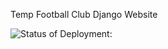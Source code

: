 Temp Football Club Django Website


![Status of Deployment:](https://github.com/marzique/temp-website/workflows/Temp%20Run%20Tests/badge.svg?branch=master)
